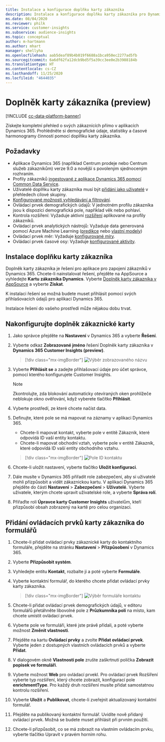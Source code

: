 ```yaml
---
title: Instalace a konfigurace doplňku karty zákazníka
description: Instalace a konfigurace doplňku karty zákazníka pro Dynamics 365 Customer Insights.
ms.date: 08/04/2020
ms.reviewer: philk
ms.service: customer-insights
ms.subservice: audience-insights
ms.topic: conceptual
author: m-hartmann
ms.author: mhart
manager: shellyha
ms.openlocfilehash: aab5deaf89b4b019f6688a1bca950ec2277ad5fb
ms.sourcegitcommit: 6a6df62fa12dcb9bd5f5a39cc3ee0e2b3988184b
ms.translationtype: HT
ms.contentlocale: cs-CZ
ms.lasthandoff: 11/25/2020
ms.locfileid: "4644035"
---
```

# <a name="customer-card-add-in-preview"></a>Doplněk karty zákazníka (preview)

[!INCLUDE [cc-data-platform-banner](../includes/cc-data-platform-banner.md)]

Získejte kompletní přehled o svých zákaznících přímo v aplikacích Dynamics 365. Prohlédněte si demografické údaje, statistiky a časové harmonogramy činností pomocí doplňku karty zákazníka.

## <a name="prerequisites"></a>Požadavky

- Aplikace Dynamics 365 (například Centrum prodeje nebo Centrum služeb zákazníkům) verze 9.0 a novější s povoleným sjednoceným rozhraním.
- Profily zákazníků [ingestované z aplikace Dynamics 365 pomocí Common Data Service](connect-power-query.md).
- Uživatelé doplňku karty zákazníka musí být [přidáni jako uživatelé](permissions.md) v přehledech cílové skupiny.
- [Konfigurované možnosti vyhledávání a filtrování](search-filter-index.md).
- Ovládací prvek demografických údajů: V jednotném profilu zákazníka jsou k dispozici demografická pole, například věk nebo pohlaví.
- Kontrola rozšíření: Vyžaduje aktivní [rozšíření](enrichment-hub.md) aplikované na profily zákazníků.
- Ovládací prvek analytických nástrojů: Vyžaduje data generovaná pomocí Azure Machine Learning ([predikce](predictions.md) nebo [vlastní modely](custom-models.md))
- Ovládací prvek měr: Vyžaduje [konfigurované míry](measures.md).
- Ovládací prvek časové osy: Vyžaduje [konfigurované aktivity](activities.md).

## <a name="install-the-customer-card-add-in"></a>Instalace doplňku karty zákazníka

Doplněk karty zákazníka je řešení pro aplikace pro zapojení zákazníků v Dynamics 365. Chcete-li nainstalovat řešení, přejděte na AppSource a vyhledejte **Kartu zákazníka Dynamics**. Vyberte [Doplněk karty zákazníka v AppSource](https://appsource.microsoft.com/product/dynamics-365/mscrm.dynamics_365_customer_insights_customer_card_addin?tab=Overview) a vyberte **Získat**.

K instalaci řešení se možná budete muset přihlásit pomocí svých přihlašovacích údajů pro aplikaci Dynamics 365.

Instalace řešení do vašeho prostředí může nějakou dobu trvat.

## <a name="configure-the-customer-card-add-in"></a>Nakonfigurujte doplněk zákaznické karty

1. Jako správce přejděte na **Nastavení** v Dynamics 365 a vyberte **Řešení**.

1. Vyberte odkaz **Zobrazované jméno** řešení Doplněk karty zákazníka v **Dynamics 365 Customer Insights (preview)**.

   > [!div class="mx-imgBorder"]
   > ![Výběr zobrazovaného názvu](media/select-display-name.png "Výběr zobrazovaného názvu")

1. Vyberte **Přihlásit se** a zadejte přihlašovací údaje pro účet správce, pomocí kterého konfigurujete Customer Insights.

   > [!NOTE]
   > Zkontrolujte, zda blokování automaticky otevíraných oken prohlížeče neblokuje okno ověřování, když vyberete tlačítko **Přihlásit**.

1. Vyberte prostředí, ze které chcete načíst data.

1. Definujte, které pole se má mapovat na záznamy v aplikaci Dynamics 365.
   - Chcete-li mapovat kontakt, vyberte pole v entitě Zákazník, které odpovídá ID vaší entity kontaktu.
   - Chcete-li mapovat obchodní vztah, vyberte pole v entitě Zákazník, které odpovídá ID vaší entity obchodního vztahu.

   > [!div class="mx-imgBorder"]
   > ![Pole ID kontaktu](media/contact-id-field.png "Pole ID kontaktu")

1. Chcete-li uložit nastavení, vyberte tlačítko **Uložit konfiguraci**.

1. Dále musíte v Dynamics 365 přiřadit role zabezpečení, aby si uživatelé mohli přizpůsobit a vidět zákaznickou kartu. V aplikaci Dynamics 365 přejděte do části **Nastavení** > **Zabezpečení** > **Uživatelé**. Vyberte uživatele, kterým chcete upravit uživatelské role, a vyberte **Správa rolí**.

1. Přiřaďte roli **Úpravce karty Customer Insights** uživatelům, kteří přizpůsobí obsah zobrazený na kartě pro celou organizaci.

## <a name="add-customer-card-controls-to-forms"></a>Přidání ovládacích prvků karty zákazníka do formulářů
  
1. Chcete-li přidat ovládací prvky zákaznické karty do kontaktního formuláře, přejděte na stránku **Nastavení** > **Přizpůsobení** v Dynamics 365.

1. Vyberte **Přizpůsobit systém**.

1. Vyhledejte entitu **Kontakt**, rozbalte ji a poté vyberte **Formuláře**.

1. Vyberte kontaktní formulář, do kterého chcete přidat ovládací prvky karty zákazníka.

    > [!div class="mx-imgBorder"]
    > ![Výběr formuláře kontaktu](media/contact-active-forms.png "Výběr formuláře kontaktu")

1. Chcete-li přidat ovládací prvek demografických údajů, v editoru formulářů přetáhněte libovolné pole z **Průzkumníka polí** na místo, kam chcete umístit ovládací prvek.

1. Vyberte pole ve formuláři, které jste právě přidali, a poté vyberte možnost **Změnit vlastnosti**.

1. Přejděte na kartu **Ovládací prvky** a zvolte **Přidat ovládací prvek**. Vyberte jeden z dostupných vlastních ovládacích prvků a vyberte **Přidat**.

1. V dialogovém okně **Vlastnosti pole** zrušte zaškrtnutí políčka **Zobrazit popisek ve formuláři**.

1. Vyberte možnost **Web** pro ovládací prvekl. Pro ovládací prvek Rozšíření vyberte typ rozšíření, který chcete zobrazit, konfigurací pole **enrichmentType**. Pro každý druh rozšíření musíte přidat samostatnou kontrolu rozšíření.

1. Vyberte **Uložit** a **Publikovat**, chcete-li zveřejnit aktualizovaný kontaktní formulář.

1. Přejděte na publikovaný kontaktní formulář. Uvidíte nově přidaný ovládací prvek. Možná se budete muset přihlásit při prvním použití.

1. Chcete-li přizpůsobit, co se má zobrazit na vlastním ovládacím prvku, vyberte tlačítko Upravit v pravém horním rohu.
